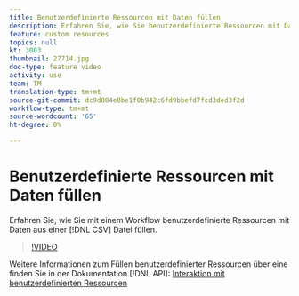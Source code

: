 ```yaml
---
title: Benutzerdefinierte Ressourcen mit Daten füllen
description: Erfahren Sie, wie Sie benutzerdefinierte Ressourcen mit Daten aus einer CSV-Datei in einem Workflow füllen.
feature: custom resources
topics: null
kt: 3003
thumbnail: 27714.jpg
doc-type: feature video
activity: use
team: TM
translation-type: tm+mt
source-git-commit: dc9d084e8be1f0b942c6fd9bbefd7fcd3ded3f2d
workflow-type: tm+mt
source-wordcount: '65'
ht-degree: 0%

---
```



# Benutzerdefinierte Ressourcen mit Daten füllen

Erfahren Sie, wie Sie mit einem Workflow benutzerdefinierte Ressourcen mit Daten aus einer [!DNL CSV] Datei füllen.

>[!VIDEO](https://video.tv.adobe.com/v/27714?quality=9)

Weitere Informationen zum Füllen benutzerdefinierter Ressourcen über eine finden Sie in der Dokumentation [!DNL API]: [Interaktion mit benutzerdefinierten Ressourcen](https://experienceleague.adobe.com/docs/campaign-standard/using/working-with-apis/interacting-with-custom-resources.html.)
